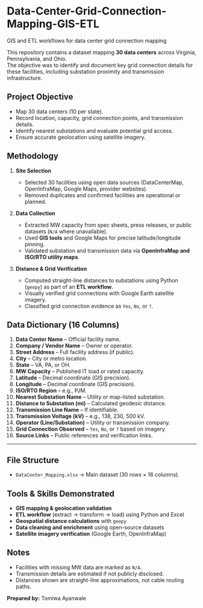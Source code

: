 # Data-Center-Grid-Connection-Mapping-GIS-ETL
GIS and ETL workflows for data center grid connection mapping

This repository contains a dataset mapping **30 data centers** across Virginia, Pennsylvania, and Ohio.  
The objective was to identify and document key grid connection details for these facilities, including substation proximity and transmission infrastructure.

## Project Objective
- Map 30 data centers (10 per state).  
- Record location, capacity, grid connection points, and transmission details.  
- Identify nearest substations and evaluate potential grid access.  
- Ensure accurate geolocation using satellite imagery.



## Methodology
1. **Site Selection**  
   - Selected 30 facilities using open data sources (DataCenterMap, OpenInfraMap, Google Maps, provider websites).  
   - Removed duplicates and confirmed facilities are operational or planned.

2. **Data Collection**  
   - Extracted MW capacity from spec sheets, press releases, or public datasets (`N/A` where unavailable).  
   - Used **GIS tools** and Google Maps for precise latitude/longitude pinning.  
   - Validated substation and transmission data via **OpenInfraMap and ISO/RTO utility maps**.

3. **Distance & Grid Verification**  
   - Computed straight-line distances to substations using Python (`geopy`) as part of an **ETL workflow**.  
   - Visually verified grid connections with Google Earth satellite imagery.  
   - Classified grid connection evidence as `Yes`, `No`, or `?`.



## Data Dictionary (16 Columns)

1. **Data Center Name** – Official facility name.  
2. **Company / Vendor Name** – Owner or operator.  
3. **Street Address** – Full facility address (if public).  
4. **City** – City or metro location.  
5. **State** – VA, PA, or OH.  
6. **MW Capacity** – Published IT load or rated capacity.  
7. **Latitude** – Decimal coordinate (GIS precision).  
8. **Longitude** – Decimal coordinate (GIS precision).  
9. **ISO/RTO Region** – e.g., PJM.  
10. **Nearest Substation Name** – Utility or map-listed substation.  
11. **Distance to Substation (mi)** – Calculated geodesic distance.  
12. **Transmission Line Name** – If identifiable.  
13. **Transmission Voltage (kV)** – e.g., 138, 230, 500 kV.  
14. **Operator (Line/Substation)** – Utility or transmission company.  
15. **Grid Connection Observed** – `Yes`, `No`, or `?` based on imagery.  
16. **Source Links** – Public references and verification links.  

---

## File Structure
- `DataCenter_Mapping.xlsx` → Main dataset (30 rows × 16 columns).



## Tools & Skills Demonstrated
- **GIS mapping & geolocation validation**  
- **ETL workflow** (extract → transform → load) using Python and Excel  
- **Geospatial distance calculations** with `geopy`  
- **Data cleaning and enrichment** using open-source datasets  
- **Satellite imagery verification** (Google Earth, OpenInfraMap)  



## Notes
- Facilities with missing MW data are marked as `N/A`.  
- Transmission details are estimated if not publicly disclosed.  
- Distances shown are straight-line approximations, not cable routing paths.  



**Prepared by:** Tomiwa Ayanwale 
